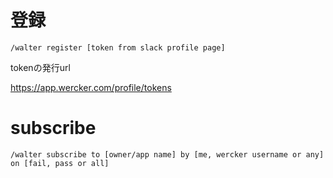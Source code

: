 
# 登録

```
/walter register [token from slack profile page]
```

tokenの発行url

<https://app.wercker.com/profile/tokens>

# subscribe

```
/walter subscribe to [owner/app name] by [me, wercker username or any] on [fail, pass or all]
```


